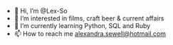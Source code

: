 - 👋 Hi, I’m @Lex-So
- 👀 I’m interested in films, craft beer & current affairs
- 🌱 I’m currently learning Python, SQL and Ruby
- 📫 How to reach me alexandra.sewell@hotmail.com

<!---
Lex-So/Lex-So is a ✨ special ✨ repository because its `README.md` (this file) appears on your GitHub profile.
You can click the Preview link to take a look at your changes.
--->
